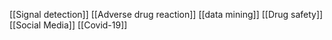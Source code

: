[[Signal detection]]
[[Adverse drug reaction]]
[[data mining]]
[[Drug safety]]
[[Social Media]]
[[Covid-19]]
